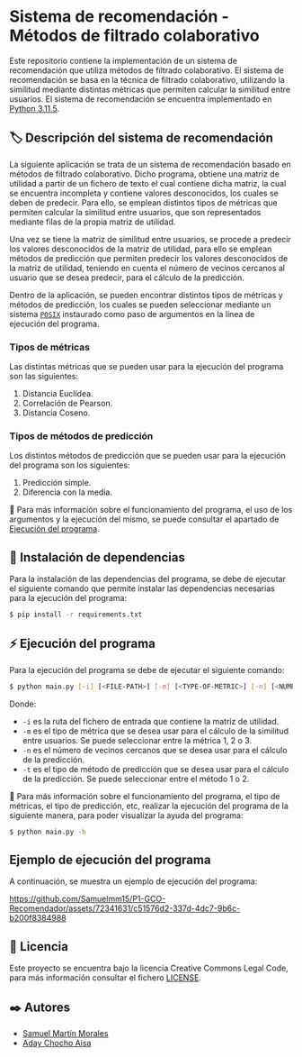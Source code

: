 # Sistema de recomendación - Métodos de filtrado colaborativo

Este repositorio contiene la implementación de un sistema de recomendación que utiliza métodos de filtrado colaborativo. El sistema de recomendación se basa en la técnica de filtrado colaborativo, utilizando la similitud mediante distintas métricas que permiten calcular la similitud entre usuarios. El sistema de recomendación se encuentra implementado en [Python 3.11.5](https://www.python.org/downloads/release/python-3110/).

## 🏷️ Descripción del sistema de recomendación

La siguiente aplicación se trata de un sistema de recomendación basado en métodos de filtrado colaborativo. Dicho programa, obtiene una matriz de utilidad a partir
de un fichero de texto el cual contiene dicha matriz, la cual se encuentra incompleta y contiene valores desconocidos, los cuales se deben de predecir. Para ello, se
emplean distintos tipos de métricas que permiten calcular la similitud entre usuarios, que son representados mediante filas de la propia matriz de utilidad.

Una vez se tiene la matriz de similitud entre usuarios, se procede a predecir los valores desconocidos de la matriz de utilidad, para ello se emplean métodos de predicción que permiten predecir los valores desconocidos de la matriz de utilidad, teniendo en cuenta el número de vecinos cercanos al usuario que se desea predecir, 
para el cálculo de la predicción.

Dentro de la aplicación, se pueden encontrar distintos tipos de métricas y métodos de predicción, los cuales se pueden seleccionar mediante un sistema [`POSIX`](https://nullprogram.com/blog/2020/08/01/) instaurado
como paso de argumentos en la línea de ejecución del programa.

### Tipos de métricas

Las distintas métricas que se pueden usar para la ejecución del programa son las siguientes:

1. Distancia Euclídea.
2. Correlación de Pearson.
3. Distancia Coseno.

### Tipos de métodos de predicción

Los distintos métodos de predicción que se pueden usar para la ejecución del programa son los siguientes:

1. Predicción simple.
2. Diferencia con la media.

📌 Para más información sobre el funcionamiento del programa, el uso de los argumentos y la ejecución del mismo, se puede consultar el apartado de [Ejecución del programa](#ejecución-del-programa).

## 🔨 Instalación de dependencias

Para la instalación de las dependencias del programa, se debe de ejecutar el siguiente comando que permite instalar las dependencias necesarias para la ejecución del programa:

```bash
$ pip install -r requirements.txt
```

## ⚡️ Ejecución del programa

Para la ejecución del programa se debe de ejecutar el siguiente comando:

```bash
$ python main.py [-i] [<FILE-PATH>] [-m] [<TYPE-OF-METRIC>] [-n] [<NUMBER-OF-NEIGHBORS>] [-t] [<TYPE-OF-PREDICTION>]
```

Donde:

- `-i` es la ruta del fichero de entrada que contiene la matriz de utilidad.
- `-m` es el tipo de métrica que se desea usar para el cálculo de la similitud entre usuarios. Se puede seleccionar entre la métrica 1, 2 o 3.
- `-n` es el número de vecinos cercanos que se desea usar para el cálculo de la predicción.
- `-t` es el tipo de método de predicción que se desea usar para el cálculo de la predicción. Se puede seleccionar entre el método 1 o 2.

📌 Para más información sobre el funcionamiento del programa, el tipo de métricas, el tipo de predicción, etc, realizar la ejecución del programa de la siguiente manera,
para poder visualizar la ayuda del programa:

```bash
$ python main.py -h
```

## Ejemplo de ejecución del programa

A continuación, se muestra un ejemplo de ejecución del programa:

https://github.com/Samuelmm15/P1-GCO-Recomendador/assets/72341631/c51576d2-337d-4dc7-9b6c-b200f8384988

## 📝 Licencia

Este proyecto se encuentra bajo la licencia Creative Commons Legal Code, para más información consultar el fichero [LICENSE](LICENSE).

## ✒️ Autores

- [Samuel Martín Morales](https://github.com/Samuelmm15)
- [Aday Chocho Aisa](https://github.com/alu0101437538)
